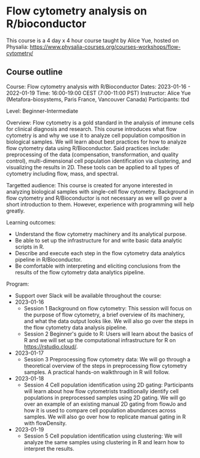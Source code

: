 # Flow cytometry analysis on R/bioconductor

This course is a 4 day x 4 hour course taught by Alice Yue, hosted on Physalia: https://www.physalia-courses.org/courses-workshops/flow-cytometry/

## Course outline

Course: Flow cytometry analysis with R/Bioconductor
Dates: 2023-01-16 - 2022-01-19
Time: 16:00-19:00 CEST (7:00-11:00 PST)
Instructor: Alice Yue (Metafora-biosystems, Paris France, Vancouver Canada)
Participants: tbd

Level: Beginner-Intermediate

Overview: Flow cytometry is a gold standard in the analysis of immune cells for clinical diagnosis and research. This course introduces what flow cytometry is and why we use it to analyze cell population composition in biological samples. We will learn about best practices for how to analyze flow cytometry data using R/Bioconductor. Said practices include: preprocessing of the data (compensation, transformation, and quality control), multi-dimensional cell population identification via clustering, and visualizing the results in 2D. These tools can be applied to all types of cytometry including flow, mass, and spectral.

Targetted audience: This course is created for anyone interested in analyzing biological samples with single-cell flow cytometry. Background in flow cytometry and R/Bioconductor is not necessary as we will go over a short introduction to them. However, experience with programming will help greatly.

Learning outcomes:
- Understand the flow cytometry machinery and its analytical purpose.
- Be able to set up the infrastructure for and write basic data analytic scripts in R.
- Describe and execute each step in the flow cytometry data analytics pipeline in R/Bioconductor.
- Be comfortable with interpreting and eliciting conclusions from the results of the flow cytometry data analytics pipeline.

Program:
- Support over Slack will be available throughout the course: <link>
- 2023-01-16
  - Session 1 Background on flow cytometry: This session will focus on the purpose of flow cytometry, a brief overview of its machinery, and what the data output looks like. We will also go over the steps in the flow cytometry data analysis pipeline.
  - Session 2 Beginner's guide to R: Users will learn about the basics of R and we will set up the computational infrastructure for R on https://rstudio.cloud/.
- 2023-01-17
  - Session 3 Preprocessing flow cytometry data: We will go through a theoretical overview of the steps in preprocessing flow cytometry samples. A practical hands-on walkthrough in R will follow.
- 2023-01-18
  - Session 4 Cell population identification using 2D gating: Participants will learn about how flow cytometrists traditionally identify cell populations in preprocessed samples using 2D gating. We will go over an example of an existing manual 2D gating from flowJo and how it is used to compare cell population abundances across samples. We will also go over how to replicate manual gating in R with flowDensity.
- 2023-01-19
  - Session 5 Cell population identification using clustering: We will analyze the same samples using clustering in R and learn how to interpret the results.
